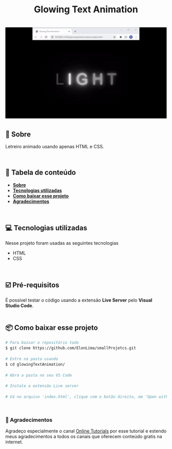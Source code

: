 <h1 align='center' >Glowing Text Animation</h1>

<h1 align='center'> <img src='glowingTextAnimationDemo.gif'> </h1>

## :notebook: Sobre
Letreiro animado usando apenas HTML e CSS.

<br>

## :file_folder: Tabela de conteúdo
- **[Sobre](#-sobre)**
- **[Tecnologias utilizadas](#-tecnologias-utilizadas)**
- **[Como baixar esse projeto](#-como-baixar-esse-projeto)**
- **[Agradecimentos](#-agradecimentos)**

<br>

## :computer: Tecnologias utilizadas

Nesse projeto foram usadas as seguintes tecnologias
- HTML
- CSS

<br>

## :ballot_box_with_check: Pré-requisitos
É possível testar o código usando a extensão **Live Server** pelo **Visual Studio Code**.
<br><br>
## :package: Como baixar esse projeto

```bash 
# Para baixar o repositório todo
$ git clone https://github.com/ElonLima/smallProjetcs.git

# Entre na pasta usando 
$ cd glowingTextAnimation/

# Abra a pasta no seu VS Code

# Instale a extensão Live server

# Vá no arquivo 'index.html', clique com o botão direito, em 'Open with Live Server' e o projeto irá abrir seu navegador.
```

<br>

### :clap: Agradecimentos
Agradeço especialmente o canal [Online Tutorials](https://www.youtube.com/channel/UCbwXnUipZsLfUckBPsC7Jog) por esse tutorial e estendo meus agradecimentos a todos os canais que oferecem conteúdo gratis na internet.